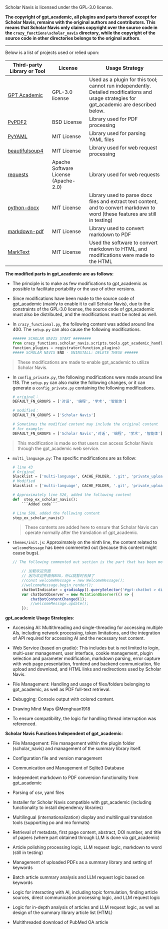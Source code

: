Scholar Navis is licensed under the GPL-3.0 license.

**The copyright of gpt_academic, all plugins and parts thereof except for Scholar Navis, remains with the original authors and contributors. This means that Scholar Navis only claims copyright over the source code in the `crazy_functions\scholar_navis` directory, while the copyright of the source code in other directories belongs to the original authors**.

----------------------------

Below is a list of projects used or relied upon:

| Third-party Library or Tool                                                             | License                              | Usage Strategy                                                                                                                              |
| --------------------------------------------------------------------------------------- | ------------------------------------ | ------------------------------------------------------------------------------------------------------------------------------------------- |
| <a href="https://github.com/binary-husky/gpt_academic" target="_blank">GPT Academic</a> | GPL-3.0 license                      | Used as a plugin for this tool; cannot run independently. Detailed modifications and usage strategies for gpt_academic are described below. |
| <a href="https://pypi.org/project/PyPDF2/" target="_blank">PyPDF2</a>                   | BSD License                          | Library used for PDF processing                                                                                                             |
| <a href="https://pypi.org/project/PyYAML" target="_blank">PyYAML</a>                    | MIT License                          | Library used for parsing YAML files                                                                                                         |
| <a href="https://pypi.org/project/beautifulsoup4" target="_blank">beautifulsoup4</a>    | MIT License                          | Library used for web request processing                                                                                                     |
| <a href="https://pypi.org/project/requests/" target="_blank">requests</a>               | Apache Software License (Apache-2.0) | Library used for web requests                                                                                                               |
| <a href="https://pypi.org/project/python-docx" target="_blank">python-docx</a>          | MIT License                          | Library used to parse docx files and extract text content, and to convert markdown to word (these features are still in testing)            |
| <a href="https://pypi.org/project/markdown-pdf/" target="_blank">markdown-pdf</a>       | MIT License                          | Library used to convert markdown to PDF                                                                                                     |
| <a href="https://github.com/marktext/marktext" target="_blank">MarkText</a>             | MIT License                          | Used the software to convert markdown to HTML, and modifications were made to the HTML                                                      |

**The modified parts in gpt_academic are as follows:**

- The principle is to make as few modifications to gpt_academic as possible to facilitate portability or the use of other versions.

- Since modifications have been made to the source code of gpt_academic (mainly to enable it to call Scholar Navis), due to the constraints of the GPL-3.0 license, the source code of gpt_academic must also be distributed, and the modifications must be noted as well.

- In `crazy_functional.py`, the following content was added around line 400. The `setup.py` can also cause the following modifications.
  
  ```python
  ###### SCHOLAR NAVIS START ########
  from crazy_functions.scholar_navis.scripts.tools.gpt_academic_handler import registrator
  function_plugins = registrator(function_plugins)
  ##### SCHOLAR NAVIS END - UNINSTALL: DELETE THESE ######
  ```

> These modifications are made to enable gpt_academic to utilize Scholar Navis.

- In `config_private.py`, the following modifications were made around line 118. The `setup.py` can also make the following changes, or it can generate a `config_private.py` containing the following modifications.
  
  ```python
  # original：
  DEFAULT_FN_GROUPS = ['对话', '编程', '学术', '智能体']
  
  # modified：
  DEFAULT_FN_GROUPS = ['Scholar Navis']
  
  # Sometimes the modified content may include the original content
  # for example:
  DEFAULT_FN_GROUPS = ['Scholar Navis','对话', '编程', '学术', '智能体']
  ```

> This modification is made so that users can access Scholar Navis through the gpt_academic web service.

- `multi_language.py`: The specific modifications are as follow:
  
  ```python
  # line 43
  # Original
  blacklist = ['multi-language', CACHE_FOLDER, '.git', 'private_upload', 'multi_language.py', 'build', '.github', '.vscode', '__pycache__', 'venv']
  # Modified
  blacklist = ['multi-language', CACHE_FOLDER, '.git', 'private_upload', 'multi_language.py', 'build', '.github', '.vscode', '__pycache__', 'venv','scholar_navis']
  
  # Approximately line 526, added the following content
  def  step_ex_scholar_navis():
      ```Added code```
  
  # Line 588, added the following content
  step_ex_scholar_navis()
  ```
  
  > These contents are added here to ensure that Scholar Navis can operate normally after the translation of gpt_academic.

- `themes/init.js`: Approximately on the ninth line, the content related to `welcomeMessage` has been commented out (because this content might cause bugs).
  
  ```js
  // The following commented out section is the part that has been modified
  
      // 加载欢迎页面
      // 因为欢迎界面有BUG，所以就暂时去掉了
      //const welcomeMessage = new WelcomeMessage();
      //welcomeMessage.begin_render();
      chatbotIndicator = gradioApp().querySelector('#gpt-chatbot > div.wrap');
      var chatbotObserver = new MutationObserver(() => {
          chatbotContentChanged(1);
          //welcomeMessage.update();
      });
  ```

**gpt_academic Usage Strategies**:

- Accessing AI: Multithreading and single-threading for accessing multiple AIs, including network processing, token limitations, and the integration of API required for accessing AI and the necessary text content.

- Web Service (based on gradio): This includes but is not limited to login, multi-user management, user interface, cookie management, plugin selection and parameter modification, markdown parsing, error capture with web page presentation, frontend and backend communication, file upload and download, and HTML links and redirections used by Scholar Navis.

- File Management: Handling and usage of files/folders belonging to gpt_academic, as well as PDF full-text retrieval.

- Debugging: Console output with colored content.

- Drawing Mind Maps @Menghuan1918

- To ensure compatibility, the logic for handling thread interruption was referenced.

**Scholar Navis Functions Independent of gpt_academic**:

- File Management: File management within the plugin folder (scholar_navis) and management of the summary library itself.

- Configuration file and version management

- Communication and Management of Sqlite3 Database

- Independent markdown to PDF conversion functionality from gpt_academic

- Parsing of csv, yaml files

- Installer for Scholar Navis compatible with gpt_academic (including functionality to install dependency libraries)

- Multilingual (internationalization) display and multilingual translation tools (supporting po and mo formats)

- Retrieval of metadata, first page content, abstract, DOI number, and title of papers (where part obtained through LLM is done via gpt_academic)

- Article polishing processing logic, LLM request logic, markdown to word (still in testing)

- Management of uploaded PDFs as a summary library and setting of keywords

- Batch article summary analysis and LLM request logic based on keywords

- Logic for interacting with AI, including topic formulation, finding article sources, direct communication processing logic, and LLM request logic

- Logic for in-depth analysis of articles and LLM request logic, as well as design of the summary library article list (HTML)

- Multithreaded download of PubMed OA article
